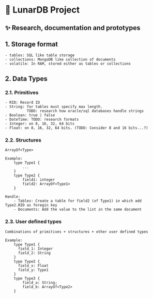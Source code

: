 # 🌙 LunarDB Project

## ✨ Research, documentation and prototypes

## 1. Storage format

```
- tables: SQL like table storage
- collections: MongoDB like collection of documents
- volatile: In RAM, stored either as tables or collections
```

## 2. Data Types

### 2.1. Primitives

```
- RID: Record ID
- String: for tables must specify max length.
          TODO: research how oracle/sql databases handle strings
- Boolean: true | false
- DateTime: TODO: research formats
- Integer: on 8, 16, 32, 64 bits
- Float: on 8, 16, 32, 64 bits. (TODO: Consider 8 and 16 bits...?)
```

### 2.2. Structures

```
ArrayOf<Type>

Example:
    type Type1 {
        ...
    }
    type Type2 {
        field1: integer
        field2: ArrayOf<Type1>
    }

Handle:
    - Tables: Create a table for field2 (of Type1) in which add Type2.RID as foregin key
    - Documents: Add the value to the list in the same document
```

### 2.3. User defined types

```
Combinations of primitives + structures + other user defined types

Example:
    type Type1 {
      field_1: Integer
      field_2: String
    }
    type Type2 {
      field_x: Float
      field_y: Type1
    }
    type Type3 {
        field_a: String;
        field_b: ArrayOf<Type2>
    }
```
